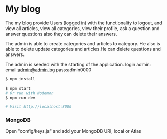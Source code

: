 # My blog


The my blog provide Users (logged in) with the functionality to logout, and view all articles, view all categories, view their profile, ask a question and answer questions also they can delete their answers.

The admin is able to create categories and  articles to category. He also is able to delete update categories and articles.He can delete questions and answers.

The admin is seeded with the starting of the application. 
login admin:
email:admin@admin.bg
pass:admin0000



```sh
$ npm install
```

```sh
$ npm start
# Or run with Nodemon
$ npm run dev

# Visit http://localhost:8000
```

### MongoDB

Open "config/keys.js" and add your MongoDB URI, local or Atlas
